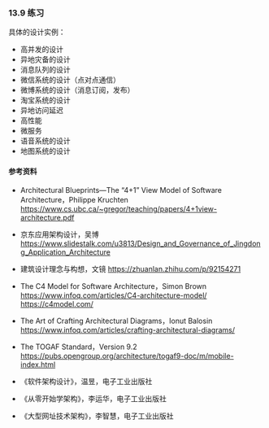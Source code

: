 

### 13.9 练习

具体的设计实例：
- 高并发的设计
- 异地灾备的设计
- 消息队列的设计
- 微信系统的设计（点对点通信）
- 微博系统的设计（消息订阅，发布）
- 淘宝系统的设计
- 异地访问延迟
- 高性能
- 微服务
- 语音系统的设计
- 地图系统的设计



#### 参考资料

- Architectural Blueprints—The “4+1” View Model of Software Architecture，Philippe Kruchten
  https://www.cs.ubc.ca/~gregor/teaching/papers/4+1view-architecture.pdf

- 京东应用架构设计，吴博
  https://www.slidestalk.com/u3813/Design_and_Governance_of_Jingdong_Application_Architecture

- 建筑设计理念与构想，文镜
  https://zhuanlan.zhihu.com/p/92154271

- The C4 Model for Software Architecture，Simon Brown
  https://www.infoq.com/articles/C4-architecture-model/
  https://c4model.com/

- The Art of Crafting Architectural Diagrams，Ionut Balosin
  https://www.infoq.com/articles/crafting-architectural-diagrams/

- The TOGAF Standard，Version 9.2
  https://pubs.opengroup.org/architecture/togaf9-doc/m/mobile-index.html

- 《软件架构设计》，温昱，电子工业出版社

- 《从零开始学架构》，李运华，电子工业出版社

- 《大型网址技术架构》，李智慧，电子工业出版社